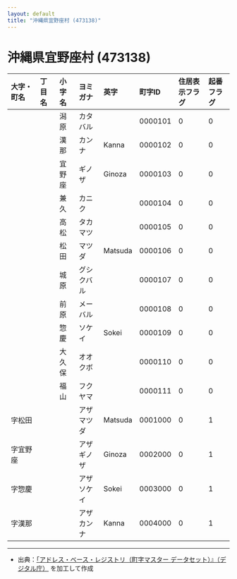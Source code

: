 ```yaml
---
layout: default
title: "沖縄県宜野座村 (473138)"
---
```


# 沖縄県宜野座村 (473138)

| 大字・町名 | 丁目名 | 小字名 | ヨミガナ | 英字 | 町字ID | 住居表示フラグ | 起番フラグ |
|:---|:---|:---|:---|:---|:---|:---|:---|
|  |  | 潟原 | カタバル |  | 0000101 | 0 | 0 |
|  |  | 漢那 | カンナ | Kanna | 0000102 | 0 | 0 |
|  |  | 宜野座 | ギノザ | Ginoza | 0000103 | 0 | 0 |
|  |  | 兼久 | カニク |  | 0000104 | 0 | 0 |
|  |  | 高松 | タカマツ |  | 0000105 | 0 | 0 |
|  |  | 松田 | マツダ | Matsuda | 0000106 | 0 | 0 |
|  |  | 城原 | グシクバル |  | 0000107 | 0 | 0 |
|  |  | 前原 | メーバル |  | 0000108 | 0 | 0 |
|  |  | 惣慶 | ソケイ | Sokei | 0000109 | 0 | 0 |
|  |  | 大久保 | オオクボ |  | 0000110 | 0 | 0 |
|  |  | 福山 | フクヤマ |  | 0000111 | 0 | 0 |
| 字松田 |  |  | アザマツダ | Matsuda | 0001000 | 0 | 1 |
| 字宜野座 |  |  | アザギノザ | Ginoza | 0002000 | 0 | 1 |
| 字惣慶 |  |  | アザソケイ | Sokei | 0003000 | 0 | 1 |
| 字漢那 |  |  | アザカンナ | Kanna | 0004000 | 0 | 1 |

---

- 出典：[「アドレス・ベース・レジストリ（町字マスター データセット）』（デジタル庁）](https://www.digital.go.jp/policies/base_registry_address/) を加工して作成
